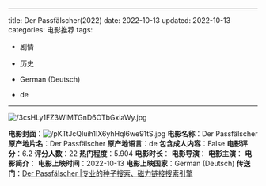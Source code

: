 
---
title: Der Passfälscher(2022)
date: 2022-10-13
updated: 2022-10-13
categories: 电影推荐
tags:

- 剧情
- 历史

- German (Deutsch)
- de
---

<img src="https://image.tmdb.org/t/p/original/3csHLy1FZ3WlMTGnD6OTbGxiaWy.jpg" alt="/3csHLy1FZ3WlMTGnD6OTbGxiaWy.jpg" title="/3csHLy1FZ3WlMTGnD6OTbGxiaWy.jpg">

**电影封面**：<img src="https://image.tmdb.org/t/p/w200/pKTtJcQIuih1IX6yhHql6we91tS.jpg" alt="/pKTtJcQIuih1IX6yhHql6we91tS.jpg" title="/pKTtJcQIuih1IX6yhHql6we91tS.jpg">
**电影名称**：Der Passfälscher
**原产地片名**：Der Passfälscher
**原产地语言**：de
**包含成人内容**：False
**电影评分**：6.2
**评分人数**：22
**热门程度**：5.904
**电影时长**：
**电影导演**：
**电影主演**：
**电影简介**：
**电影上映时间**：2022-10-13
**电影上映国家**：German (Deutsch)
**传送门**：[Der Passfälscher |专业的种子搜索、磁力链接搜索引擎](https://movie.amd794.com:2083/?search=Der%20Passf%C3%A4lscher&ordering=&mode=match_phrase&page_size=10&page=1)

